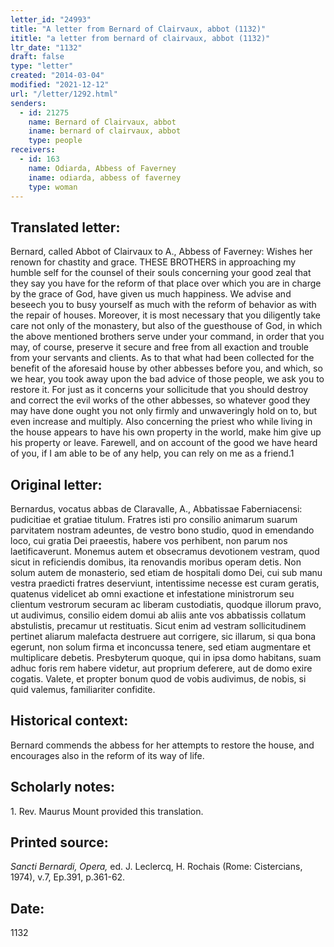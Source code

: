 ```yaml
---
letter_id: "24993"
title: "A letter from Bernard of Clairvaux, abbot (1132)"
ititle: "a letter from bernard of clairvaux, abbot (1132)"
ltr_date: "1132"
draft: false
type: "letter"
created: "2014-03-04"
modified: "2021-12-12"
url: "/letter/1292.html"
senders:
  - id: 21275
    name: Bernard of Clairvaux, abbot
    iname: bernard of clairvaux, abbot
    type: people
receivers:
  - id: 163
    name: Odiarda, Abbess of Faverney
    iname: odiarda, abbess of faverney
    type: woman
---
```

<h2> Translated letter:</h2>Bernard, called Abbot of Clairvaux to A., Abbess of Faverney:  Wishes her renown for chastity and grace.
	THESE BROTHERS in approaching my humble self for the counsel of their souls concerning your good zeal that they say you have for the reform of that place over which you are in charge by the grace of God, have given us much happiness.  We advise and beseech you to busy yourself as much with the reform of behavior as with the repair of houses.  Moreover, it is most necessary that you diligently take care not only of the monastery, but also of the guesthouse of God, in which the above mentioned brothers serve under your command, in order that you may, of course, preserve it secure and free from all exaction and trouble from your servants and clients.  As to that what had been collected for the benefit of the aforesaid house by other abbesses before you,  and which, so we hear, you took away upon the bad  advice of those people, we ask you to restore it.  For just as it concerns your sollicitude that you should destroy and correct the evil works of the other abbesses, so whatever good they may have done ought you not only firmly and unwaveringly hold on to, but even increase and multiply.  Also concerning the priest who while living in the house appears to have his own property in the world, make him give up his property or leave.  Farewell, and on account of the good we have heard of you, if I am able to be of any help, you can rely on me as a friend.1
<h2 class="mt-4"> Original letter:</h2>Bernardus, vocatus abbas de Claravalle, A., Abbatissae Faberniacensi: pudicitiae et gratiae titulum. 
Fratres isti pro consilio animarum suarum parvitatem nostram adeuntes, de vestro bono studio, quod in emendando loco, cui gratia Dei praeestis, habere vos perhibent, non parum nos laetificaverunt. Monemus autem et obsecramus devotionem vestram, quod sicut in reficiendis domibus, ita renovandis moribus operam detis. Non solum autem de monasterio, sed etiam de hospitali domo Dei, cui sub manu vestra praedicti fratres deserviunt, intentissime necesse est curam geratis, quatenus videlicet ab omni exactione et infestatione ministrorum seu clientum vestrorum securam ac liberam custodiatis, quodque illorum pravo, ut audivimus, consilio eidem domui ab aliis ante vos abbatissis collatum abstulistis, precamur ut restituatis. Sicut enim ad vestram sollicitudinem pertinet aliarum malefacta destruere aut corrigere, sic illarum, si qua bona egerunt, non solum firma et inconcussa tenere, sed etiam augmentare et multiplicare debetis. Presbyterum quoque, qui in ipsa domo habitans, suam adhuc foris rem habere videtur, aut proprium deferere, aut de domo exire cogatis.  Valete, et propter bonum quod de vobis audivimus, de nobis, si quid valemus, familiariter confidite.
<h2 class="mt-4"> Historical context:</h2>Bernard commends the abbess for her attempts to restore the house, and encourages also in the reform of its way of life.
<h2 class="mt-4"> Scholarly notes:</h2>1. Rev. Maurus Mount provided this translation.
<h2 class="mt-4"> Printed source:</h2><p><em>Sancti Bernardi, Opera,</em> ed. J. Leclercq, H. Rochais (Rome: Cistercians, 1974), v.7, Ep.391, p.361-62.</p><h2 class="mt-4"> Date:</h2>1132